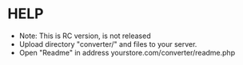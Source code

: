 HELP
====
* Note: This is RC version, is not released 
* Upload directory "converter/" and files to your server.
* Open "Readme" in address yourstore.com/converter/readme.php
